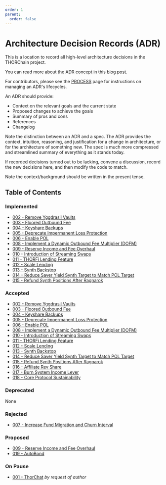 ```yaml
---
order: 1
parent:
  order: false
---
```


# Architecture Decision Records (ADR)

This is a location to record all high-level architecture decisions in the THORChain project.

You can read more about the ADR concept in this [blog post](https://product.reverb.com/documenting-architecture-decisions-the-reverb-way-a3563bb24bd0#.78xhdix6t).

For contributors, please see the [PROCESS](PROCESS.md) page for instructions on managing an ADR's lifecycles.

An ADR should provide:

- Context on the relevant goals and the current state
- Proposed changes to achieve the goals
- Summary of pros and cons
- References
- Changelog

Note the distinction between an ADR and a spec. The ADR provides the context, intuition, reasoning, and
justification for a change in architecture, or for the architecture of something
new. The spec is much more compressed and streamlined summary of everything as
it stands today.

If recorded decisions turned out to be lacking, convene a discussion, record the new decisions here, and then modify the code to match.

Note the context/background should be written in the present tense.

## Table of Contents

### Implemented

- [002 - Remove Yggdrasil Vaults](./adr-002-removeyggvaults.md)
- [003 - Floored Outbound Fee](./adr-003-flooredoutboundfee.md)
- [004 - Keyshare Backups](./adr-004-keyshare-backups.md)
- [005 - Deprecate Impermanent Loss Protection](./adr-005-deprecate-ilp.md)
- [006 - Enable POL](./adr-006-enable-pol.md)
- [008 - Implement a Dynamic Outbound Fee Multiplier (DOFM)](./adr-008-implement-dynamic-outbound-fee-multiplier.md)
- [009 - Reserve Income and Fee Overhaul](./adr-009-reserve-income-fee-overhaul.md)
- [010 - Introduction of Streaming Swaps](./adr-010-streaming-swaps.md)
- [011 - THORFi Lending Feature](./adr-011-lending.md)
- [012 - Scale Lending](./adr-012-scale-lending.md)
- [013 - Synth Backstop](./adr-013-synth-backstop.md)
- [014 - Reduce Saver Yield Synth Target to Match POL Target](./adr-014-reduce-saver-yield-target.md)
- [015 - Refund Synth Positions After Ragnarok](architecture/adr-015-refund-synth-positions-after-ragnarok.md)

### Accepted

- [002 - Remove Yggdrasil Vaults](./adr-002-removeyggvaults.md)
- [003 - Floored Outbound Fee](./adr-003-flooredoutboundfee.md)
- [004 - Keyshare Backups](./adr-004-keyshare-backups.md)
- [005 - Deprecate Impermanent Loss Protection](./adr-005-deprecate-ilp.md)
- [006 - Enable POL](./adr-006-enable-pol.md)
- [008 - Implement a Dynamic Outbound Fee Multiplier (DOFM)](./adr-008-implement-dynamic-outbound-fee-multiplier.md)
- [010 - Introduction of Streaming Swaps](./adr-010-streaming-swaps.md)
- [011 - THORFi Lending Feature](./adr-011-lending.md)
- [012 - Scale Lending](./adr-012-scale-lending.md)
- [013 - Synth Backstop](./adr-013-synth-backstop.md)
- [014 - Reduce Saver Yield Synth Target to Match POL Target](./adr-014-reduce-saver-yield-target.md)
- [015 - Refund Synth Positions After Ragnarok](./adr-015-refund-synth-positions-after-ragnarok.md)
- [016 - Affiliate Rev Share](./adr-016-aff-rev-share.md)
- [017 - Burn System Income Lever](./adr-017-burn-system-income-lever.md)
- [018 - Core Protocol Sustainability](./adr-018-core-protocol-sustainability.md)

### Deprecated

None

### Rejected

- [007 - Increase Fund Migration and Churn Interval](./adr-007-increase-fund-migration-and-churn-interval.md)

### Proposed

- [009 - Reserve Income and Fee Overhaul](./adr-009-reserve-income-fee-overhaul.md)
- [019 - AutoBond](./adr-019-auto-bond.md)

### On Pause

- [001 - ThorChat](./adr-001-thorchat.md) _by request of author_
